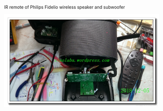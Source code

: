 IR remote of Philips Fidelio wireless speaker and subwoofer

![Philips_Fidelio_IMAG7780.jpg](Philips_Fidelio_IMAG7780.jpg)  

  
 


